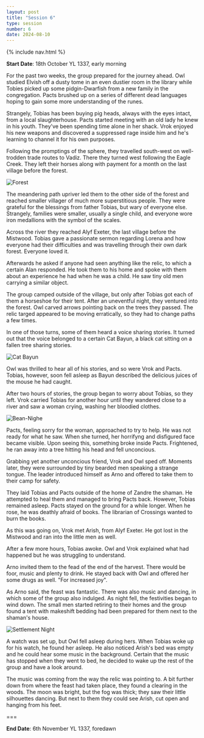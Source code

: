 ```yaml
---
layout: post
title: "Session 6"
type: session
number: 6
date: 2024-08-10
---
```


{% include nav.html %}

**Start Date**: 18th October YL 1337, early morning

For the past two weeks, the group prepared for the journey ahead. Owl studied Elvish off a dusty tome in an even dustier room in the library while Tobies picked up some pidgin-Dwarfish from a new family in the congregation. Pacts brushed up on a series of different dead languages hoping to gain some more understanding of the runes.

Strangely, Tobias has been buying pig heads, always with the eyes intact, from a local slaughterhouse. Pacts started meeting with an old lady he knew in his youth. They've been spending time alone in her shack. Vrok enjoyed his new weapons and discovered a suppressed rage inside him and he's learning to channel it for his own purposes.

Following the promptings of the sphere, they travelled south-west on well-trodden trade routes to Vadiz. There they turned west following the Eagle Creek. They left their horses along with payment for a month on the last village before the forest.

![Forest](/session-reports/assets/images/art/forest.webp)

The meandering path upriver led them to the other side of the forest and reached smaller villager of much more superstitious people. They were grateful for the blessings from father Tobias, but wary of everyone else. Strangely, families were smaller, usually a single child, and everyone wore iron medallions with the symbol of the scales.

Across the river they reached Alyf Exeter, the last village before the Mistwood. Tobias gave a passionate sermon regarding Lorena and how everyone had their difficulties and was travelling through their own dark forest. Everyone loved it.

Afterwards he asked if anyone had seen anything like the relic, to which a certain Alan responded. He took them to his home and spoke with them about an experience he had when he was a child. He saw tiny old men carrying a similar object.

The group camped outside of the village, but only after Tobias got each of them a horseshoe for their tent. After an uneventful night, they ventured into the forest. Owl carved arrows pointing back on the trees they passed. The relic targed appeared to be moving erratically, so they had to change paths a few times.

In one of those turns, some of them heard a voice sharing stories. It turned out that the voice belonged to a certain Cat Bayun, a black cat sitting on a fallen tree sharing stories.

![Cat Bayun](/session-reports/assets/images/art/cat-bayun.jpg)

Owl was thrilled to hear all of his stories, and so were Vrok and Pacts. Tobias, however, soon fell asleep as Bayun described the delicious juices of the mouse he had caught.

After two hours of stories, the group began to worry about Tobias, so they left. Vrok carried Tobias for another hour until they wandered close to a river and saw a woman crying, washing her bloodied clothes.

![Bean-Nighe](/session-reports/assets/images/art/bean-nighe.jpg)

Pacts, feeling sorry for the woman, approached to try to help. He was not ready for what he saw. When she turned, her horrifyng and disfigured face became visible. Upon seeing this, something broke inside Pacts. Frightened, he ran away into a tree hitting his head and fell unconcious.

Grabbing yet another unconcious friend, Vrok and Owl sped off. Moments later, they were surrounded by tiny bearded men speaking a strange tongue. The leader introduced himself as Arno and offered to take them to their camp for safety.

They laid Tobias and Pacts outside of the home of Zandre the shaman. He attempted to heal them and managed to bring Pacts back. However, Tobias remained asleep. Pacts stayed on the ground for a while longer. When he rose, he was deathly afraid of books. The librarian of Crossings wanted to burn the books.

As this was going on, Vrok met Arish, from Alyf Exeter. He got lost in the Mistwood and ran into the little men as well.

After a few more hours, Tobias awoke. Owl and Vrok explained what had happened but he was struggling to understand.

Arno invited them to the fead of the end of the harvest. There would be foor, music and plenty to drink. He stayed back with Owl and offered her some drugs as well. "For increased joy".

As Arno said, the feast was fantastic. There was also music and dancing, in which some of the group also indulged. As night fell, the festivities began to wind down. The small men started retiring to their homes and the group found a tent with makeshift bedding had been prepared for them next to the shaman's house.

![Settlement Night](/session-reports/assets/images/art/settlement-night.jpg)

A watch was set up, but Owl fell asleep during hers. When Tobias woke up for his watch, he found her asleep. He also noticed Arish's bed was empty and he could hear some music in the background. Certain that the music has stopped when they went to bed, he decided to wake up the rest of the group and have a look around.

The music was coming from the way the relic was pointing to. A bit further down from where the feast had taken place, they found a clearing in the woods. The moon was bright, but the fog was thick; they saw their little silhouettes dancing. But next to them they could see Arish, cut open and hanging from his feet.

===

**End Date**: 6th November YL 1337, foredawn